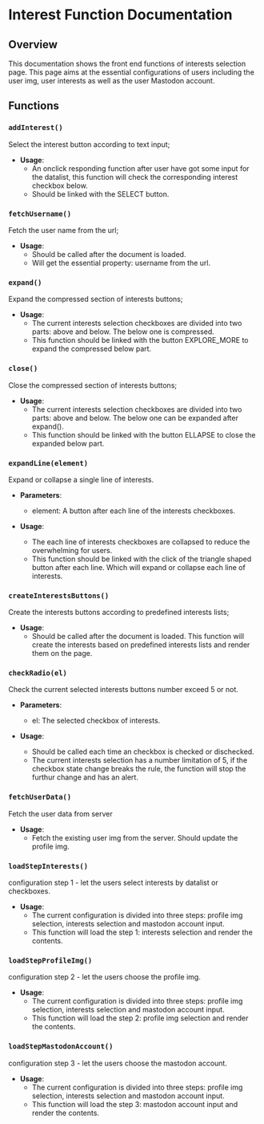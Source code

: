 # Interest Function Documentation

## Overview

This documentation shows the front end functions of interests selection page. This page aims at the essential configurations of users including the user img, user interests as well as the user Mastodon account.

## Functions

### `addInterest()`

Select the interest button according to text input;

- **Usage**:
    - An onclick responding function after user have got some input for the datalist, this function will check the corresponding interest checkbox below.
    - Should be linked with the SELECT button.


### `fetchUsername()`

Fetch the user name from the url;

- **Usage**:
    - Should be called after the document is loaded.
    - Will get the essential property: username from the url.

### `expand()`

Expand the compressed section of interests buttons;

- **Usage**:
    - The current interests selection checkboxes are divided into two parts: above and below. The below one is compressed.
    - This function should be linked with the button EXPLORE_MORE to expand the compressed below part.

### `close()`

Close the compressed section of interests buttons;

- **Usage**:
    - The current interests selection checkboxes are divided into two parts: above and below. The below one can be expanded after expand().
    - This function should be linked with the button ELLAPSE to close the expanded below part.

### `expandLine(element)`

Expand or collapse a single line of interests.

- **Parameters**:
    - element: A button after each line of the interests checkboxes.

- **Usage**:
     - The each line of interests checkboxes are collapsed to reduce the overwhelming for users.
     - This function should be linked with the click of the triangle shaped button after each line. Which will expand or collapse each line of interests.

### `createInterestsButtons()`

Create the interests buttons according to predefined interests lists;

- **Usage**:
    - Should be called after the document is loaded. This function will create the interests based on predefined interests lists and render them on the page.


### `checkRadio(el)`

Check the current selected interests buttons number exceed 5 or not.


- **Parameters**:
    - el: The selected checkbox of interests.

- **Usage**:
    - Should be called each time an checkbox is checked or dischecked.
    - The current interests selection has a number limitation of 5, if the checkbox state change breaks the rule, the function will stop the furthur change and has an alert.


### `fetchUserData()`

Fetch the user data from server

- **Usage**:
    - Fetch the existing user img from the server. Should update the profile img.


### `loadStepInterests()`

configuration step 1 - let the users select interests by datalist or checkboxes.

- **Usage**:
    - The current configuration is divided into three steps: profile img selection, interests selection and mastodon account input.
    - This function will load the step 1: interests selection and render the contents.

### `loadStepProfileImg()`

configuration step 2 - let the users choose the profile img.

- **Usage**:
    - The current configuration is divided into three steps: profile img selection, interests selection and mastodon account input.
    - This function will load the step 2: profile img selection and render the contents.

### `loadStepMastodonAccount()`

configuration step 3 - let the users choose the mastodon account.

- **Usage**:
    - The current configuration is divided into three steps: profile img selection, interests selection and mastodon account input.
    - This function will load the step 3: mastodon account input and render the contents.